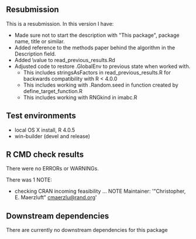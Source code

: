 ## Resubmission
This is a resubmission. In this version I have:
* Made sure not to start the description with "This package", package name, title or similar.
* Added reference to the methods paper behind the algorithm in the Description field.
* Added \value to read_previous_results.Rd
* Adjusted code to restore .GlobalEnv to previous state when worked with.
  * This includes stringsAsFactors in read_previous_results.R for backwards compatibility with R < 4.0.0
  * This includes working with .Random.seed in function created by define_target_function.R
  * This includes working with RNGkind in imabc.R

## Test environments
* local OS X install, R 4.0.5
* win-builder (devel and release)

## R CMD check results
There were no ERRORs or WARNINGs.

There was 1 NOTE:

* checking CRAN incoming feasibility ... NOTE
  Maintainer: '"Christopher, E. Maerzluft" <cmaerzlu@rand.org>'

## Downstream dependencies
There are currently no downstream dependencies for this package
